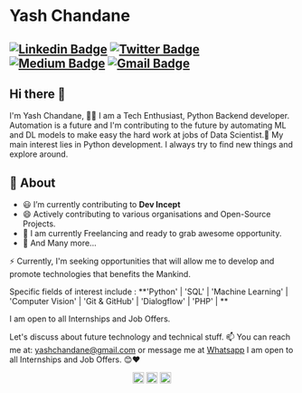 # Yash Chandane
[![Linkedin Badge](https://img.shields.io/badge/-yashchandane-blue?style=social&logo=Linkedin&logoColor=blue&link=https://www.linkedin.com/in/yashchandane/)](https://www.linkedin.com/in/yashchandane/) 
[![Twitter Badge](http://img.shields.io/badge/-@randomyash-1ca0f1?style=social&logo=twitter&logoColor=blue&link=https://twitter.com/randomyash)](https://twitter.com/randomyash)  
[![Medium Badge](https://img.shields.io/badge/-@yashchandane-03a57a?style=social&labelColor=black&logo=Medium&link=https://medium.com/@yashchandane)](https://medium.com/@yashchandane)
[![Gmail Badge](https://img.shields.io/badge/-Gmail-c14438?style=social&logo=Gmail&logoColor=red&link=mailto:yashchandane@gmail.com)](mailto:yashchandane@gmail.com)
---
## Hi there 👋         
I'm Yash Chandane, 👨‍💻 I am a Tech Enthusiast, Python Backend developer. Automation is a future and I'm contributing to the future by automating ML and DL models to make easy the hard work at jobs of Data Scientist.🙏 My main interest lies in Python development. I always try to find new things and explore around.

## 🧐 About

- :smiley: I’m currently contributing to **Dev Incept** 
- 😄 Actively contributing to various organisations and Open-Source Projects.
- 🔭 I am currently Freelancing and ready to grab awesome opportunity.
- 👯 And Many more...


⚡ Currently, I'm seeking opportunities that will allow me to develop and promote technologies that benefits the Mankind.

Specific fields of interest include :
**'Python' | 'SQL' | 'Machine Learning' | 'Computer Vision' | 'Git & GitHub' | 'Dialogflow' | 'PHP' | **

I am open to all Internships and Job Offers.

Let's discuss about future technology and technical stuff.
📫 You can reach me at: yashchandane@gmail.com or message me at [Whatsapp](https://wa.me/+919782853875)
I am open to all Internships and Job Offers. 😊❤




<p align="center">
<a href="https://twitter.com/randomyash" target="blank"><img align="center" src="https://cdn.jsdelivr.net/npm/simple-icons@3.0.1/icons/twitter.svg" alt="randomyash" height="20" width="20" /></a>
<a href="https://linkedin.com/in/yashchandane" target="blank"><img align="center" src="https://cdn.jsdelivr.net/npm/simple-icons@3.0.1/icons/linkedin.svg" alt="yashchandane" height="20" width="20" /></a>
<a href="https://medium.com/@yashchandane" target="blank"><img align="center" src="https://cdn.jsdelivr.net/npm/simple-icons@3.0.1/icons/medium.svg" alt="@yashchandane" height="20" width="20" /></a>
</p>

